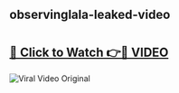 ## observinglala-leaked-video 

# <h2><a href="http://freeplayer.one?title=observinglala-leaked-video&ref=21J">🔗 Click to Watch 👉🔴 VIDEO</a></h2>

<a href="http://freeplayer.one?title=observinglala-leaked-video&ref=21J" rel="nofollow" data-target="animated-image.originalLink"><img src="https://i.ibb.co.com/xMMVF88/686577567.gif" alt="Viral Video Original" style="max-width: 100%; display: inline-block;" data-target="animated-image.originalImage"></a>

